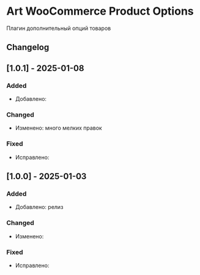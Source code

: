 # Art WooCommerce Product Options

Плагин дополнительный опций товаров


## Changelog

## [1.0.1] - 2025-01-08

### Added
- Добавлено:

### Changed
- Изменено: много мелких правок

### Fixed
- Исправлено:


## [1.0.0] - 2025-01-03

### Added
- Добавлено: релиз

### Changed
- Изменено:

### Fixed
- Исправлено:
